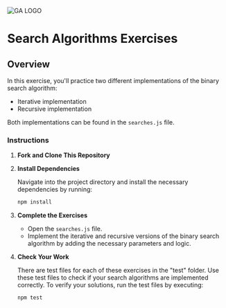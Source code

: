 ![GA LOGO](https://ga-dash.s3.amazonaws.com/production/assets/logo-9f88ae6c9c3871690e33280fcf557f33.png)

# Search Algorithms Exercises

## Overview

In this exercise, you'll practice two different implementations of the binary search algorithm:
* Iterative implementation
* Recursive implementation

Both implementations can be found in the `searches.js` file.

### Instructions

1. **Fork and Clone This Repository**

2. **Install Dependencies**

   Navigate into the project directory and install the necessary dependencies by running:

   ```bash
   npm install
   ```

3. **Complete the Exercises**

   - Open the `searches.js` file.
   - Implement the iterative and recursive versions of the binary search algorithm by adding the necessary parameters and logic.

4. **Check Your Work**

   There are test files for each of these exercises in the "test" folder. Use these test files to check if your search algorithms are implemented correctly.
   To verify your solutions, run the test files by executing:

   ```bash
   npm test
   ```